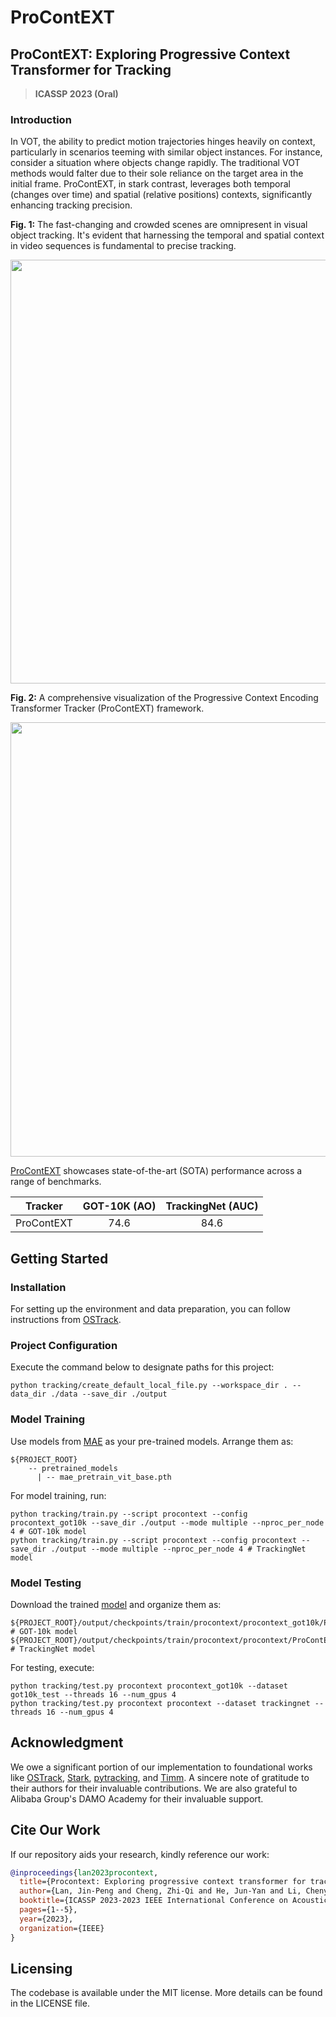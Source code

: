 # ProContEXT

## ProContEXT: Exploring Progressive Context Transformer for Tracking

> **ICASSP 2023 (Oral)**


### Introduction

In VOT, the ability to predict motion trajectories hinges heavily on context, particularly in scenarios teeming with similar object instances. For instance, consider a situation where objects change rapidly. The traditional VOT methods would falter due to their sole reliance on the target area in the initial frame. ProContEXT, in stark contrast, leverages both temporal (changes over time) and spatial (relative positions) contexts, significantly enhancing tracking precision.

**Fig. 1:** The fast-changing and crowded scenes are omnipresent in visual object tracking. It's evident that harnessing the temporal and spatial context in video sequences is fundamental to precise tracking.


<p align='center'>
  <img src='https://github.com/zhiqic/ProContEXT/assets/65300431/187090d1-cacb-44ec-8a14-1375cbc4fd38' width='678'/>
</p>

**Fig. 2:** A comprehensive visualization of the Progressive Context Encoding Transformer Tracker (ProContEXT) framework.

<p align='center'>
  <img src='https://github.com/zhiqic/ProContEXT/assets/65300431/fe48205c-c811-4671-ae77-cd4f95858182' width='695'/>
</p>

[ProContEXT](https://arxiv.org/abs/2210.15511) showcases state-of-the-art (SOTA) performance across a range of benchmarks.

| Tracker     | GOT-10K (AO) | TrackingNet (AUC) |
|:-----------:|:------------:|:-----------:|
| ProContEXT | 74.6         | 84.6        |



## Getting Started

### Installation
For setting up the environment and data preparation, you can follow instructions from [OSTrack](https://github.com/botaoye/OSTrack).

### Project Configuration
Execute the command below to designate paths for this project:
```
python tracking/create_default_local_file.py --workspace_dir . --data_dir ./data --save_dir ./output
```

### Model Training
Use models from [MAE](https://dl.fbaipublicfiles.com/mae/pretrain/mae_pretrain_vit_base.pth) as your pre-trained models. Arrange them as:
```
${PROJECT_ROOT}
    -- pretrained_models
      | -- mae_pretrain_vit_base.pth
```
For model training, run:
```shell
python tracking/train.py --script procontext --config procontext_got10k --save_dir ./output --mode multiple --nproc_per_node 4 # GOT-10k model
python tracking/train.py --script procontext --config procontext --save_dir ./output --mode multiple --nproc_per_node 4 # TrackingNet model
```

### Model Testing
Download the trained [model](https://drive.google.com/drive/folders/1d1kKFDoacS67_6mSsWOf3NLEY-Un1gtz?usp=share_link) and organize them as:
```shell
${PROJECT_ROOT}/output/checkpoints/train/procontext/procontext_got10k/ProContEXT_ep0100.pth.tar # GOT-10k model
${PROJECT_ROOT}/output/checkpoints/train/procontext/procontext/ProContEXT_ep0300.pth.tar # TrackingNet model
```
For testing, execute:
```shell
python tracking/test.py procontext procontext_got10k --dataset got10k_test --threads 16 --num_gpus 4
python tracking/test.py procontext procontext --dataset trackingnet --threads 16 --num_gpus 4
```

## Acknowledgment

We owe a significant portion of our implementation to foundational works like [OSTrack](https://github.com/botaoye/OSTrack), [Stark](https://github.com/researchmm/Stark), [pytracking](https://github.com/visionml/pytracking), and [Timm](https://github.com/rwightman/pytorch-image-models). A sincere note of gratitude to their authors for their invaluable contributions. We are also grateful to Alibaba Group's DAMO Academy for their invaluable support.


## Cite Our Work

If our repository aids your research, kindly reference our work:
```bibtex
@inproceedings{lan2023procontext,
  title={Procontext: Exploring progressive context transformer for tracking},
  author={Lan, Jin-Peng and Cheng, Zhi-Qi and He, Jun-Yan and Li, Chenyang and Luo, Bin and Bao, Xu and Xiang, Wangmeng and Geng, Yifeng and Xie, Xuansong},
  booktitle={ICASSP 2023-2023 IEEE International Conference on Acoustics, Speech and Signal Processing (ICASSP)},
  pages={1--5},
  year={2023},
  organization={IEEE}
}
```

## Licensing
The codebase is available under the MIT license. More details can be found in the LICENSE file.
